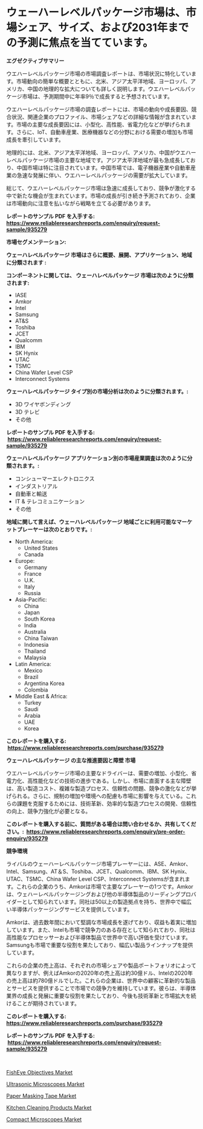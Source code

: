 <p><h1>ウェーハーレベルパッケージ市場は、市場シェア、サイズ、および2031年までの予測に焦点を当てています。</h1></p><p><strong>エグゼクティブサマリー</strong></p>
<p><p>ウエハーレベルパッケージ市場の市場調査レポートは、市場状況に特化しています。市場動向の簡単な概要とともに、北米、アジア太平洋地域、ヨーロッパ、アメリカ、中国の地理的な拡大についても詳しく説明します。ウエハーレベルパッケージ市場は、予測期間中に年率9％で成長すると予想されています。</p><p>ウエハーレベルパッケージ市場の調査レポートには、市場の動向や成長要因、競合状況、関連企業のプロファイル、市場シェアなどの詳細な情報が含まれています。市場の主要な成長要因には、小型化、高性能、省電力化などが挙げられます。さらに、IoT、自動車産業、医療機器などの分野における需要の増加も市場成長を牽引しています。</p><p>地理的には、北米、アジア太平洋地域、ヨーロッパ、アメリカ、中国がウエハーレベルパッケージ市場の主要な地域です。アジア太平洋地域が最も急成長しており、中国市場は特に注目されています。中国市場では、電子機器産業や自動車産業の急速な発展に伴い、ウエハーレベルパッケージの需要が拡大しています。</p><p>総じて、ウエハーレベルパッケージ市場は急速に成長しており、競争が激化する中で新たな機会が生まれています。市場の成長が引き続き予測されており、企業は市場動向に注意を払いながら戦略を立てる必要があります。</p></p>
<p><strong>レポートのサンプル PDF を入手する: <a href="https://www.reliableresearchreports.com/enquiry/request-sample/935279">https://www.reliableresearchreports.com/enquiry/request-sample/935279</a></strong></p>
<p><strong>市場セグメンテーション:</strong></p>
<p><strong> ウェーハレベルパッケージ 市場はさらに概要、展開、アプリケーション、地域に分類されます :</strong></p>
<p><strong>コンポーネントに関しては、 ウェーハレベルパッケージ 市場は次のように分類されます: &nbsp;</strong></p>
<p><ul><li>lASE</li><li>Amkor</li><li>Intel</li><li>Samsung</li><li>AT&S</li><li>Toshiba</li><li>JCET</li><li>Qualcomm</li><li>IBM</li><li>SK Hynix</li><li>UTAC</li><li>TSMC</li><li>China Wafer Level CSP</li><li>Interconnect Systems</li></ul></p>
<p><strong> ウェーハレベルパッケージ タイプ別の市場分析は次のように分類されます。:</strong></p>
<p><ul><li>3D ワイヤボンディング</li><li>3D テレビ</li><li>その他</li></ul></p>
<p><strong>レポートのサンプル PDF を入手する: &nbsp;<a href="https://www.reliableresearchreports.com/enquiry/request-sample/935279">https://www.reliableresearchreports.com/enquiry/request-sample/935279</a></strong></p>
<p><strong> ウェーハレベルパッケージ アプリケーション別の市場産業調査は次のように分類されます。:</strong></p>
<p><ul><li>コンシューマーエレクトロニクス</li><li>インダストリアル</li><li>自動車と輸送</li><li>IT & テレコミュニケーション</li><li>その他</li></ul></p>
<p><strong>地域に関して言えば、ウェーハレベルパッケージ 地域ごとに利用可能なマーケットプレーヤーは次のとおりです。:</strong></p>
<p><ul>
    <li>
        North America:
        <ul>
            <li>United States</li>
            <li>Canada</li>
        </ul>
    </li>
    <li>
        Europe:
        <ul>
            <li>Germany</li>
            <li>France</li>
            <li>U.K.</li>
            <li>Italy</li>
            <li>Russia</li>
        </ul>
    </li>
    <li>
        Asia-Pacific:
        <ul>
            <li>China</li>
            <li>Japan</li>
            <li>South Korea</li>
            <li>India</li>
            <li>Australia</li>
            <li>China Taiwan</li>
            <li>Indonesia</li>
            <li>Thailand</li>
            <li>Malaysia</li>
        </ul>
    </li>
    <li>
        Latin America:
        <ul>
            <li>Mexico</li>
            <li>Brazil</li>
            <li>Argentina Korea</li>
            <li>Colombia</li>
        </ul>
    </li>
    <li>
        Middle East & Africa:
        <ul>
            <li>Turkey</li>
            <li>Saudi</li>
            <li>Arabia</li>
            <li>UAE</li>
            <li>Korea</li>
        </ul>
    </li>
    </ul></p>
<p><strong>このレポートを購入する: &nbsp;<a href="https://www.reliableresearchreports.com/purchase/935279">https://www.reliableresearchreports.com/purchase/935279</a></strong></p>
<p><strong>ウェーハレベルパッケージ の主な推進要因と障壁 市場</strong></p>
<p><p>ウエハーレベルパッケージ市場の主要なドライバーは、需要の増加、小型化、省電力化、高性能化などの技術の進歩である。しかし、市場に直面する主な障壁は、高い製造コスト、複雑な製造プロセス、信頼性の問題、競争の激化などが挙げられる。さらに、規制の増加や環境への配慮も市場に影響を与えている。これらの課題を克服するためには、技術革新、効率的な製造プロセスの開発、信頼性の向上、競争力強化が必要となる。</p></p>
<p><strong>このレポートを購入する前に、質問がある場合は問い合わせるか、共有してください。:&nbsp; <a href="https://www.reliableresearchreports.com/enquiry/pre-order-enquiry/935279">https://www.reliableresearchreports.com/enquiry/pre-order-enquiry/935279</a></strong></p>
<p><strong>競争環境</strong></p>
<p><p>ライバルのウェーハーレベルパッケージ市場プレーヤーには、ASE、Amkor、Intel、Samsung、AT＆S、Toshiba、JCET、Qualcomm、IBM、SK Hynix、UTAC、TSMC、China Wafer Level CSP、Interconnect Systemsが含まれます。これらの企業のうち、Amkorは市場で主要なプレーヤーの1つです。Amkorは、ウェハーレベルパッケージングおよび他の半導体製品のリーディングプロバイダーとして知られています。同社は50以上の製造拠点を持ち、世界中で幅広い半導体パッケージングサービスを提供しています。</p><p>Amkorは、過去数年間において堅調な市場成長を遂げており、収益も着実に増加しています。また、Intelも市場で競争力のある存在として知られており、同社は高性能なプロセッサーおよび半導体製品で世界中で高い評価を受けています。Samsungも市場で重要な役割を果たしており、幅広い製品ラインナップを提供しています。</p><p>これらの企業の売上高は、それぞれの市場シェアや製品ポートフォリオによって異なりますが、例えばAmkorの2020年の売上高は約30億ドル、Intelの2020年の売上高は約780億ドルでした。これらの企業は、世界中の顧客に革新的な製品とサービスを提供することで市場での競争力を維持しています。彼らは、半導体業界の成長と発展に重要な役割を果たしており、今後も技術革新と市場拡大を続けることが期待されています。</p></p>
<p><strong>このレポートを購入する: &nbsp; <a href="https://www.reliableresearchreports.com/purchase/935279">https://www.reliableresearchreports.com/purchase/935279</a></strong></p>
<p><strong>レポートのサンプル PDF を入手する: &nbsp;<a href="https://www.reliableresearchreports.com/enquiry/request-sample/935279">https://www.reliableresearchreports.com/enquiry/request-sample/935279</a></strong><strong></strong></p>
<p>&nbsp;</p>
<p><p><a href="https://pretty-mail-caf.notion.site/FishEye-Objectives-Market-Growth-Market-Trends-COVID-19-Impact-and-Forecasts-for-period-from-2024-a097cdc723394735ac6f1b936520dd46">FishEye Objectives Market</a></p><p><a href="https://flame-sidecar-702.notion.site/Ultrasonic-Microscopes-Market-Provides-Detailed-Segmentation-of-this-Market-based-on-Type-Applicati-7ad23db3a8414360a8be04b67044db9f">Ultrasonic Microscopes Market</a></p><p><a href="https://view.publitas.com/reportprime-1/paper-masking-tape-market-size-share-trends-analysis-report-by-material-by-type-by-end-user-by-region-and-segment-forecasts-2024-2031/">Paper Masking Tape Market</a></p><p><a href="https://view.publitas.com/reportprime-1/kitchen-cleaning-products-market-research-report-provides-thorough-industry-overview-which-offers-an-in-depth-analysis-of-product-trends-and-new-market-divisions/">Kitchen Cleaning Products Market</a></p><p><a href="https://full-wildebeest-80b.notion.site/Compact-Microscopes-Market-Research-Report-Provides-Critical-Insights-that-can-help-Shape-Business-D-07e953d004fe4fa0bf0f9c761a3a65d5">Compact Microscopes Market</a></p></p>